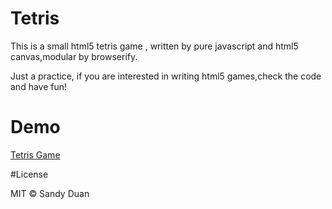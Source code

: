 # Tetris

This is a small html5 tetris game , written by pure javascript and html5 canvas,modular by browserify.

Just a practice, if  you are interested in writing html5 games,check the code and have fun!


# Demo

[Tetris Game](http://CS362-TheCDC.github.io/Tetris/)


#License

MIT © Sandy Duan
